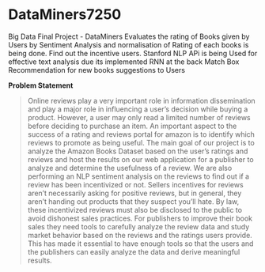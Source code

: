 # DataMiners7250
Big Data Final Project - DataMiners 
Evaluates the rating of Books given by Users by Sentiment Analysis and normalisation of Rating of each books is being done. 
Find out the incentive users.
Stanford NLP APi is being Used for effective text analysis  due its implemented RNN at the back
Match Box Recommendation for new books suggestions to Users

**Problem Statement**

>Online reviews play a very important role in information dissemination and play a major role in influencing a user’s decision while buying a product. However, a user may only read a limited number of reviews before deciding to purchase an item. An important aspect to the success of a rating and reviews portal for amazon is to identify which reviews to promote as being useful. The main goal of our project is to analyze the Amazon Books Dataset based on the user’s ratings and reviews and host the results on our web application for a publisher to analyze and determine the usefulness of a review. We are also performing an NLP sentiment analysis on the reviews to find out if a review has been incentivized or not. Sellers incentives for reviews aren’t necessarily asking for positive reviews, but in general, they aren’t handing out products that they suspect you’ll hate. By law, these incentivized reviews must also be disclosed to the public to avoid dishonest sales practices.
For publishers to improve their book sales they need tools to carefully analyze the review data and study market behavior based on the reviews and the ratings users provide. This has made it essential to have enough tools so that the users and the publishers can easily analyze the data and derive meaningful results.

